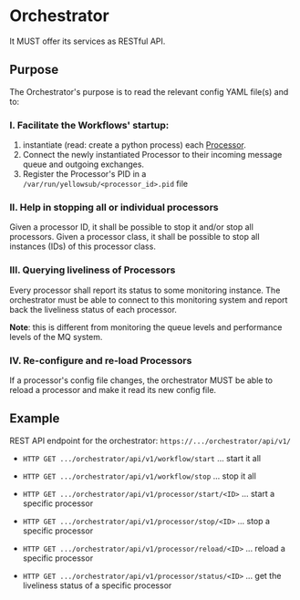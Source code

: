 # Orchestrator

It MUST offer its services as RESTful API.


## Purpose

The Orchestrator's purpose is to read the relevant config YAML file(s) and to:

### I. Facilitate the Workflows' startup: 

 1. instantiate (read: create a python process) each [Processor](/docs/Glossary#Processor).
 2. Connect the newly instantiated Processor to their incoming message queue and outgoing exchanges.
 3. Register the Processor's PID in a `/var/run/yellowsub/<processor_id>.pid` file

### II. Help in stopping all or individual processors

Given a processor ID, it shall be possible to stop it and/or stop all processors.
Given  a processor class, it shall be possible to stop all instances (IDs) of this processor class.

### III. Querying liveliness of Processors

Every processor shall report its status to some monitoring instance. The orchestrator must be able to connect to this monitoring 
system and report back the liveliness status of each processor.

**Note**: this is different from monitoring the queue levels and performance levels of the MQ system.


### IV. Re-configure and re-load Processors
  
If a processor's config file changes, the orchestrator MUST be able to reload a processor and make it read its new config
file.

## Example


REST API endpoint for the orchestrator: ``https://.../orchestrator/api/v1/``


* ``HTTP GET .../orchestrator/api/v1/workflow/start`` ... start it all
* ``HTTP GET .../orchestrator/api/v1/workflow/stop``  ... stop  it all

* ``HTTP GET .../orchestrator/api/v1/processor/start/<ID>`` ... start a specific processor 
* ``HTTP GET .../orchestrator/api/v1/processor/stop/<ID>`` ...  stop a specific processor 
* ``HTTP GET .../orchestrator/api/v1/processor/reload/<ID>`` ... reload a specific processor

* ``HTTP GET .../orchestrator/api/v1/processor/status/<ID>`` ... get the liveliness status of a specific processor 


